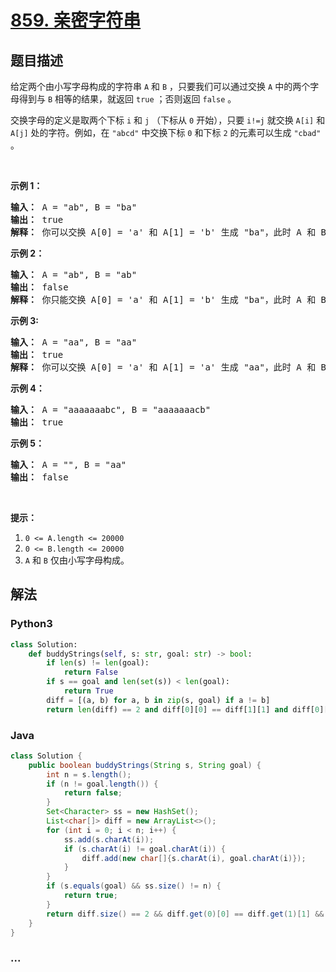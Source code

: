 # [859. 亲密字符串](https://leetcode-cn.com/problems/buddy-strings)



## 题目描述

<!-- 这里写题目描述 -->

<p>给定两个由小写字母构成的字符串 <code>A</code> 和 <code>B</code> ，只要我们可以通过交换 <code>A</code> 中的两个字母得到与 <code>B</code> 相等的结果，就返回 <code>true</code> ；否则返回 <code>false</code> 。</p>

<p>交换字母的定义是取两个下标 <code>i</code> 和 <code>j</code> （下标从 <code>0</code> 开始），只要 <code>i!=j</code> 就交换 <code>A[i]</code> 和 <code>A[j]</code> 处的字符。例如，在 <code>"abcd"</code> 中交换下标 <code>0</code> 和下标 <code>2</code> 的元素可以生成 <code>"cbad"</code> 。</p>

<p> </p>

<p><strong>示例 1：</strong></p>

<pre>
<strong>输入： </strong>A = "ab", B = "ba"
<strong>输出： </strong>true<strong>
解释： </strong>你可以交换 A[0] = 'a' 和 A[1] = 'b' 生成 "ba"，此时 A 和 B 相等。</pre>

<p><strong>示例 2：</strong></p>

<pre>
<strong>输入： </strong>A = "ab", B = "ab"
<strong>输出： </strong>false
<strong>解释： </strong>你只能交换 A[0] = 'a' 和 A[1] = 'b' 生成 "ba"，此时 A 和 B 不相等。
</pre>

<p><strong>示例 3:</strong></p>

<pre>
<strong>输入： </strong>A = "aa", B = "aa"
<strong>输出： </strong>true
<strong>解释： </strong>你可以交换 A[0] = 'a' 和 A[1] = 'a' 生成 "aa"，此时 A 和 B 相等。</pre>

<p><strong>示例 4：</strong></p>

<pre>
<strong>输入： </strong>A = "aaaaaaabc", B = "aaaaaaacb"
<strong>输出： </strong>true
</pre>

<p><strong>示例 5：</strong></p>

<pre>
<strong>输入： </strong>A = "", B = "aa"
<strong>输出： </strong>false
</pre>

<p> </p>

<p><strong>提示：</strong></p>

<ol>
	<li><code>0 <= A.length <= 20000</code></li>
	<li><code>0 <= B.length <= 20000</code></li>
	<li><code>A</code> 和 <code>B</code> 仅由小写字母构成。</li>
</ol>


## 解法

<!-- 这里可写通用的实现逻辑 -->

<!-- tabs:start -->

### **Python3**

<!-- 这里可写当前语言的特殊实现逻辑 -->

```python
class Solution:
    def buddyStrings(self, s: str, goal: str) -> bool:
        if len(s) != len(goal):
            return False
        if s == goal and len(set(s)) < len(goal):
            return True
        diff = [(a, b) for a, b in zip(s, goal) if a != b]
        return len(diff) == 2 and diff[0][0] == diff[1][1] and diff[0][1] == diff[1][0]
```

### **Java**

<!-- 这里可写当前语言的特殊实现逻辑 -->

```java
class Solution {
    public boolean buddyStrings(String s, String goal) {
        int n = s.length();
        if (n != goal.length()) {
            return false;
        }
        Set<Character> ss = new HashSet();
        List<char[]> diff = new ArrayList<>();
        for (int i = 0; i < n; i++) {
            ss.add(s.charAt(i));
            if (s.charAt(i) != goal.charAt(i)) {
                diff.add(new char[]{s.charAt(i), goal.charAt(i)});
            }
        }
        if (s.equals(goal) && ss.size() != n) {
            return true;
        }
        return diff.size() == 2 && diff.get(0)[0] == diff.get(1)[1] && diff.get(0)[1] == diff.get(1)[0];
    }
}
```

### **...**

```

```

<!-- tabs:end -->
